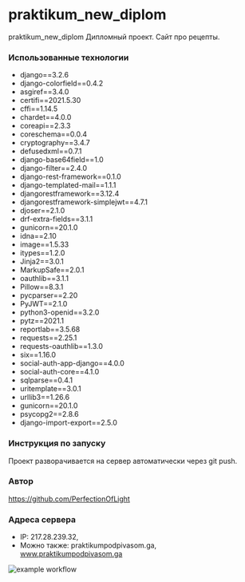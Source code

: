 # praktikum_new_diplom
praktikum_new_diplom
Дипломный проект. Сайт про рецепты.
 
### Использованные технологии
- django==3.2.6
- django-colorfield==0.4.2
- asgiref==3.4.0
- certifi==2021.5.30
- cffi==1.14.5
- chardet==4.0.0
- coreapi==2.3.3
- coreschema==0.0.4
- cryptography==3.4.7
- defusedxml==0.7.1
- django-base64field==1.0
- django-filter==2.4.0
- django-rest-framework==0.1.0
- django-templated-mail==1.1.1
- djangorestframework==3.12.4
- djangorestframework-simplejwt==4.7.1
- djoser==2.1.0
- drf-extra-fields==3.1.1
- gunicorn==20.1.0
- idna==2.10
- image==1.5.33
- itypes==1.2.0
- Jinja2==3.0.1
- MarkupSafe==2.0.1
- oauthlib==3.1.1
- Pillow==8.3.1
- pycparser==2.20
- PyJWT==2.1.0
- python3-openid==3.2.0
- pytz==2021.1
- reportlab==3.5.68
- requests==2.25.1
- requests-oauthlib==1.3.0
- six==1.16.0
- social-auth-app-django==4.0.0
- social-auth-core==4.1.0
- sqlparse==0.4.1
- uritemplate==3.0.1
- urllib3==1.26.6
- gunicorn==20.1.0
- psycopg2==2.8.6
- django-import-export==2.5.0

### Инструкция по запуску
Проект разворачивается на сервер автоматически через git push.

### Автор
https://github.com/PerfectionOfLight

### Адреса сервера
- IP: 217.28.239.32,
- Можно также: praktikumpodpivasom.ga, www.praktikumpodpivasom.ga
 
![example workflow](https://github.com/PerfectionOfLight/yamdb_final/actions/workflows/yamdb_workflow.yaml/badge.svg)